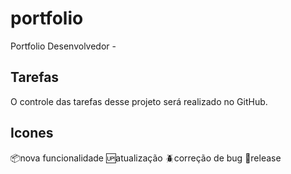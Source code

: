 # portfolio
Portfolio Desenvolvedor -  

## Tarefas

O controle das tarefas desse projeto será realizado no GitHub.

## Icones
:package:nova funcionalidade
:up:atualização
:beetle:correção de bug
:checkered_flag:release
